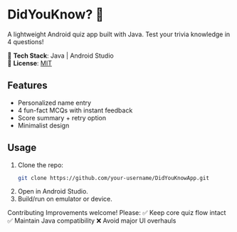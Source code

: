 # DidYouKnow? :brain:

A lightweight Android quiz app built with Java. Test your trivia knowledge in 4 questions!

📱 **Tech Stack**: Java | Android Studio  
📜 **License**: [MIT](LICENSE)  

## Features
- Personalized name entry
- 4 fun-fact MCQs with instant feedback
- Score summary + retry option
- Minimalist design

## Usage
1. Clone the repo:
   ```bash
   git clone https://github.com/your-username/DidYouKnowApp.git
2. Open in Android Studio.
3. Build/run on emulator or device.

Contributing
Improvements welcome! Please:
✅ Keep core quiz flow intact
✅ Maintain Java compatibility
❌ Avoid major UI overhauls
